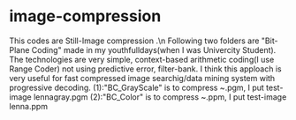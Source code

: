 # image-compression
This codes are Still-Image compression .\n
Following two folders are "Bit-Plane Coding" made in my youthfulldays(when I was Univercity Student). 
The technologies are very simple, context-based arithmetic coding(I use Range Coder) not using predictive error, filter-bank.
I think this apploach is very useful for fast compressed image searchig/data mining system with progressive decoding.
 (1):"BC_GrayScale" is to compress ~.pgm, I put test-image lennagray.pgm
 (2):"BC_Color" is to compress ~.ppm, I put test-image lenna.ppm
